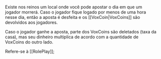 Existe nos reinos um local onde você pode apostar o dia em que um jogador morrerá. Caso o jogador fique logado por menos de uma hora nesse dia, então a aposta é desfeita e os [[VoxCoin|VoxCoins]] são devolvidos aos jogadores.

Caso o jogador ganhe a aposta, parte dos VoxCoins são deletados (taxa da casa), mas seu dinheiro multiplica de acordo com a quantidade de VoxCoins do outro lado.

Refere-se à [[RolePlay]];